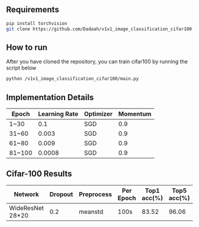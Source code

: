 ## Requirements

```bash
pip install torchvision
git clone https://github.com/Dadaah/v1v1_image_classification_cifar100
```
## How to run
After you have cloned the repository, you can train cifar100 by running the script below
```bash
python /v1v1_image_classification_cifar100/main.py
```
## Implementation Details
| Epoch | Learning Rate | Optimizer | Momentum |
|-------|---------------|-----------|----------|
| 1~30  | 0.1           | SGD       | 0.9      |
| 31~60 | 0.003         | SGD       | 0.9      |
| 61~80 | 0.009         | SGD       | 0.9      |
| 81~100| 0.0008        | SGD       | 0.9      |


## Cifar-100 Results

| Network         | Dropout | Preprocess          | Per Epoch | Top1 acc(%) | Top5 acc(%) |
|-----------------|---------|---------------------|-----------|-------------|-------------|
| WideResNet 28*20| 0.2     | meanstd             | 100s      | 83.52       | 96.06       |
